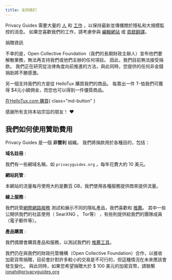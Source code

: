 ```yaml
---
title: 支持我们
---
```


<!-- markdownlint-disable MD036 -->
Privacy Guides 需要大量的 [人](https://github.com/privacyguides/privacyguides.org/graphs/contributors) 和 [工作](https://github.com/privacyguides/privacyguides.org/pulse/monthly) ，以保持最新並傳播關於隱私和大規模監控的消息。 如果您喜歡我們的工作，請考慮參與 [編輯網站](https://github.com/privacyguides/privacyguides.org) 或 [貢獻翻譯](https://crowdin.com/project/privacyguides)。

<div class="admonition failure" markdown>
<p class="admonition-title">捐贈資訊</p>

不幸的是，Open Collective Foundation（我們的長期財政主辦人）宣布他們要解散業務，無法再支持我們或他們主辦的任何項目。 因此，我們目前無法接受捐款。 我們正在研究從法律角度向前推進的方法，與此同時，您提供的任何非金錢捐助將不勝感激。

</div>

另一個支持我們的方是從 HelloTux 購買我們的商品。 每賣出一件 T-恤我們可獲得 $4元小額佣金，而您也可以得到一件優質商品。

[在HelloTux.com 購買](https://hellotux.com/privacyguides){ class="md-button" }

感謝所有支持本站宗旨的朋友！ :heart:

## 我們如何使用贊助費用

Privacy Guides 是一個 **非營利** 組織。 我們將捐款用於各種目的，包括：

**域名註冊**
:

我們有一些網域名稱，如 `privacyguides.org` ，每年花費大約 10 美元。

**網站託管**
:

本網站的流量每月使用大約是數百 GB，我們使用各種服務提供商來提供流量。

**線上服務**
:

我們託管[網際網路服務](https://privacyguides.net) 測試和展示不同的隱私產品，我們喜歡和 [推薦](../tools.md)。 其中一些公開供我們的社區使用（ SearXNG ， Tor等） ，有些則提供給我們的團隊成員（電子郵件等）。

**產品購買**
:

我們偶爾會購買產品和服務，以測試我們的 [推薦工具](../tools.md)。

我們仍在與我們的財政托管機構（Open Collective Foundation）合作，以接收加密貨幣捐贈，目前會計對許多較小的交易是不可行的，但這種情況在未來應該會發生變化。 與此同時，如果您希望捐贈大於 $ 100 美元的加密貨幣，請聯繫 [jonah@privacyguides.org](mailto:jonah@privacyguides.org)
